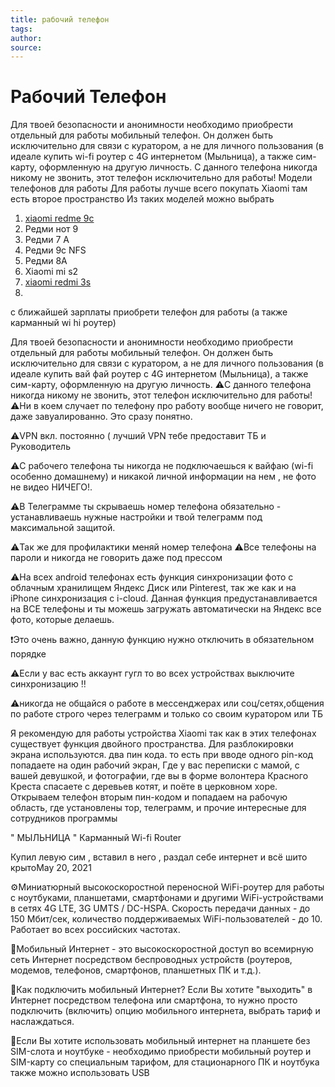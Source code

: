 ```yaml
---
title: рабочий телефон
tags: 
author: 
source: 
---
```


# Рабочий Телефон

Для твоей безопасности и анонимности необходимо приобрести отдельный для работы мобильный телефон. Он должен быть исключительно для связи с куратором, а не для личного пользования (в идеале купить wi-fi роутер с 4G интернетом (Мыльница), а также сим-карту, оформленную на другую личность. С данного телефона никогда никому не звонить, этот телефон исключительно для работы! Модели телефонов для работы Для работы лучше всего покупать Xiaomi там есть второе пространство Из таких моделей можно выбрать 

1. [xiaomi redme 9c](https://m.avito.ru/korenovsk/telefony/mobilnye_telefony/xiaomi-ASgBAgICAkS0wA3erjmwwQ2I_Dc?context=H4sIAAAAAAAA_2SOy2rbQBSG930KIYiW8egaaYwoXriuTLGhmJimhDCWp6kU61LNuLYSDKmzaCGGPkHb7LsxtCahqh3QE5x5oyIli0DP6vCdy_8RrOELhk0s-2M6T-Umw6qBsAzf4E58hg38gp0EW9iUN7CFtfgCBezEJ7GS4B525Q3cwhruxWUNr6Ty5zwgSRRIGR1HgeT4ZbH_DH7ADv7Aut7dimtJXMIGbsUVFGIllrAWS3EtwW8oxNf_PpTFfiV1UAlOgviMyU2CVXwRYNR8lDewzOmc1-4WluG7WMJf2MAW7sRSrCquY3maTapOszUsZ9N98jHgCW401EbAacQajJLMf__8w5RmufugsKehWmJPQ46v-ITT0yTLvbFrG4qfxFWm-9JgXuuxTmYvOq1X8cmbQZL3Y37eD9taP-iGI72bHw17iAyd6WB4iEjHOfPCan5qeZGa-npvdjScswfWPn96M9K7vZH2euKFPO2H7YN3g9YMdQ47VZ4ySXzCgyT2xq6l6yZCSppRRmNe00GeUpfRLFVSkpGIvVVVZKn2sWtYjqObT6mNjl3DtE2E5OZisfgXAAD__6WpKkwVAgAA&q=xiaomi%20redmi%209&radius=0&presentationType=serp)
2. Редми нот 9 
3. Редми 7 А
4. Редми 9с NFS
5. Редми 8А
6. Xiaomi mi s2
7. [xiaomi redmi 3s](https://m.avito.ru/korenovsk/telefony/mobilnye_telefony/xiaomi-ASgBAgICAkS0wA3erjmwwQ2I_Dc?q=xiaomi%20redmi%203s&radius=0&presentationType=serp)
8. 
с ближайшей зарплаты приобрети телефон для работы (а также карманный wi hi роутер) 

Для твоей безопасности и анонимности необходимо приобрести отдельный для работы мобильный телефон. Он должен быть исключительно для связи с куратором, а не для личного пользования (в идеале купить вай фай роутер с 4G интернетом (Мыльница), а также сим-карту, оформленную на другую личность. ⚠️С данного телефона никогда никому не звонить, этот телефон исключительно для работы! 
⚠️Ни в коем случает по телефону про работу вообще ничего не говорит, даже завуалированно. Это сразу понятно. 

⚠️VPN вкл. постоянно  ( лучший VPN тебе предоставит ТБ и Руководитель

⚠️С рабочего телефона ты никогда не подключаешься к вайфаю (wi-fi особенно домашнему) и никакой личной информации на нем , не фото не видео НИЧЕГО!.

⚠️В Телеграмме ты скрываешь номер телефона обязательно - устанавливаешь нужные настройки и твой  телеграмм под максимальной защитой.

⚠️Так же для профилактики меняй номер телефона
⚠️Все телефоны на пароли и никогда не говорить даже под прессом

⚠️На всех android телефонах есть функция синхронизации фото с облачным хранилищем Яндекс Диск или Pinterest, так же как и на iPhone синхронизация с i-cloud. Данная функция предустанавливается на ВСЕ телефоны и ты можешь загружать автоматически на Яндекс все фото, которые делаешь. 

❗️Это очень важно, данную функцию нужно отключить в обязательном порядке 

⚠️Если у вас есть аккаунт гугл то во всех устройствах выключите синхронизацию ‼️

⚠️никогда не общайся о работе в месcенджерах или соц/сетях,общения по работе строго через телеграмм и только со своим куратором или ТБ

Я рекомендую для работы устройства Xiaomi так как в этих телефонах существует функция двойного пространства. Для разблокировки экрана используются. 
два пин кода. то есть при вводе одного pin-код попадаете на один рабочий экран, Где у вас переписки с мамой, с вашей девушкой, и фотографии, где вы в форме волонтера Красного Креста спасаете с деревьев котят, и поёте в церковном хоре.
 Открываем телефон вторым пин-кодом и попадаем на рабочую область, где установлены тор, телеграмм, и прочие интересные для сотрудников программы

" МЫЛЬНИЦА " Карманный Wi-fi Router

Купил левую сим , вставил в него , раздал себе интернет и всё шито крытоMay 20, 2021

⚙️Миниатюрный высокоскоростной переносной WiFi-роутер для работы с ноутбуками, планшетами, смартфонами и другими WiFi-устройствами в сетях 4G LTE, 3G UMTS / DC-HSPA. Скорость передачи данных - до 150 Мбит/сек, количество поддерживаемых WiFi-пользователей - до 10. Работает во всех российских частотах.

📱Мобильный Интернет - это высокоскоростной доступ во всемирную сеть Интернет посредством беспроводных устройств (роутеров, модемов, телефонов, смартфонов, планшетных ПК и т.д.).

📡Как подключить мобильный Интернет? Если Вы хотите "выходить" в Интернет посредством телефона или смартфона, то нужно просто подключить (включить) опцию мобильного интернета, выбрать тариф и наслаждаться. 

💫Если Вы хотите использовать мобильный интернет на планшете без SIM-слота и ноутбуке - необходимо приобрести мобильный роутер и SIM-карту со специальным тарифом, для стационарного ПК и ноутбука также можно использовать USB